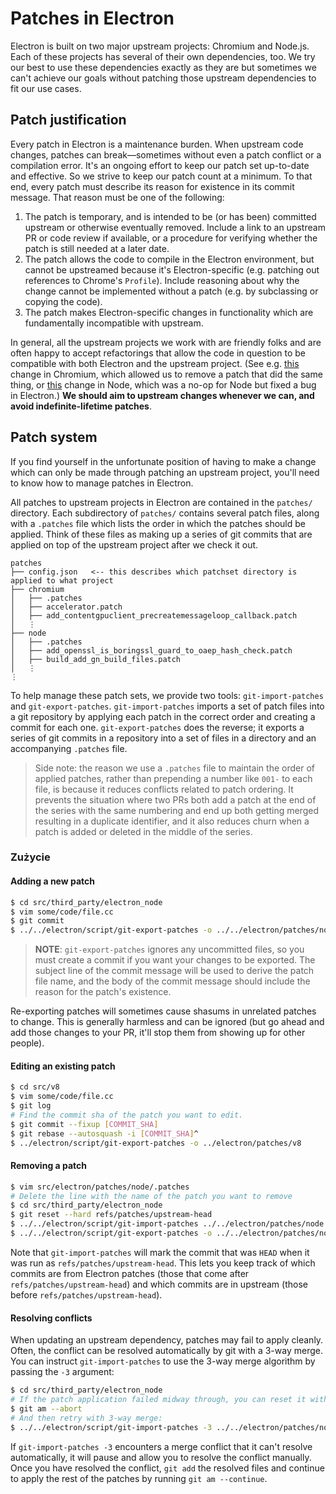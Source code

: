 # Patches in Electron

Electron is built on two major upstream projects: Chromium and Node.js. Each of these projects has several of their own dependencies, too. We try our best to use these dependencies exactly as they are but sometimes we can't achieve our goals without patching those upstream dependencies to fit our use cases.

## Patch justification

Every patch in Electron is a maintenance burden. When upstream code changes, patches can break—sometimes without even a patch conflict or a compilation error. It's an ongoing effort to keep our patch set up-to-date and effective. So we strive to keep our patch count at a minimum. To that end, every patch must describe its reason for existence in its commit message. That reason must be one of the following:

1. The patch is temporary, and is intended to be (or has been) committed upstream or otherwise eventually removed. Include a link to an upstream PR or code review if available, or a procedure for verifying whether the patch is still needed at a later date.
2. The patch allows the code to compile in the Electron environment, but cannot be upstreamed because it's Electron-specific (e.g. patching out references to Chrome's `Profile`). Include reasoning about why the change cannot be implemented without a patch (e.g. by subclassing or copying the code).
3. The patch makes Electron-specific changes in functionality which are fundamentally incompatible with upstream.

In general, all the upstream projects we work with are friendly folks and are often happy to accept refactorings that allow the code in question to be compatible with both Electron and the upstream project. (See e.g. [this](https://chromium-review.googlesource.com/c/chromium/src/+/1637040) change in Chromium, which allowed us to remove a patch that did the same thing, or [this](https://github.com/nodejs/node/pull/22110) change in Node, which was a no-op for Node but fixed a bug in Electron.) **We should aim to upstream changes whenever we can, and avoid indefinite-lifetime patches**.

## Patch system

If you find yourself in the unfortunate position of having to make a change which can only be made through patching an upstream project, you'll need to know how to manage patches in Electron.

All patches to upstream projects in Electron are contained in the `patches/` directory. Each subdirectory of `patches/` contains several patch files, along with a `.patches` file which lists the order in which the patches should be applied. Think of these files as making up a series of git commits that are applied on top of the upstream project after we check it out.

```text
patches
├── config.json   <-- this describes which patchset directory is applied to what project
├── chromium
│   ├── .patches
│   ├── accelerator.patch
│   ├── add_contentgpuclient_precreatemessageloop_callback.patch
│   ⋮
├── node
│   ├── .patches
│   ├── add_openssl_is_boringssl_guard_to_oaep_hash_check.patch
│   ├── build_add_gn_build_files.patch
│   ⋮
⋮
```

To help manage these patch sets, we provide two tools: `git-import-patches` and `git-export-patches`. `git-import-patches` imports a set of patch files into a git repository by applying each patch in the correct order and creating a commit for each one. `git-export-patches` does the reverse; it exports a series of git commits in a repository into a set of files in a directory and an accompanying `.patches` file.

> Side note: the reason we use a `.patches` file to maintain the order of applied patches, rather than prepending a number like `001-` to each file, is because it reduces conflicts related to patch ordering. It prevents the situation where two PRs both add a patch at the end of the series with the same numbering and end up both getting merged resulting in a duplicate identifier, and it also reduces churn when a patch is added or deleted in the middle of the series.

### Zużycie

#### Adding a new patch

```bash
$ cd src/third_party/electron_node
$ vim some/code/file.cc
$ git commit
$ ../../electron/script/git-export-patches -o ../../electron/patches/node
```

> **NOTE**: `git-export-patches` ignores any uncommitted files, so you must create a commit if you want your changes to be exported. The subject line of the commit message will be used to derive the patch file name, and the body of the commit message should include the reason for the patch's existence.

Re-exporting patches will sometimes cause shasums in unrelated patches to change. This is generally harmless and can be ignored (but go ahead and add those changes to your PR, it'll stop them from showing up for other people).

#### Editing an existing patch

```bash
$ cd src/v8
$ vim some/code/file.cc
$ git log
# Find the commit sha of the patch you want to edit.
$ git commit --fixup [COMMIT_SHA]
$ git rebase --autosquash -i [COMMIT_SHA]^
$ ../electron/script/git-export-patches -o ../electron/patches/v8
```

#### Removing a patch

```bash
$ vim src/electron/patches/node/.patches
# Delete the line with the name of the patch you want to remove
$ cd src/third_party/electron_node
$ git reset --hard refs/patches/upstream-head
$ ../../electron/script/git-import-patches ../../electron/patches/node
$ ../../electron/script/git-export-patches -o ../../electron/patches/node
```

Note that `git-import-patches` will mark the commit that was `HEAD` when it was run as `refs/patches/upstream-head`. This lets you keep track of which commits are from Electron patches (those that come after `refs/patches/upstream-head`) and which commits are in upstream (those before `refs/patches/upstream-head`).

#### Resolving conflicts

When updating an upstream dependency, patches may fail to apply cleanly. Often, the conflict can be resolved automatically by git with a 3-way merge. You can instruct `git-import-patches` to use the 3-way merge algorithm by passing the `-3` argument:

```bash
$ cd src/third_party/electron_node
# If the patch application failed midway through, you can reset it with:
$ git am --abort
# And then retry with 3-way merge:
$ ../../electron/script/git-import-patches -3 ../../electron/patches/node
```

If `git-import-patches -3` encounters a merge conflict that it can't resolve automatically, it will pause and allow you to resolve the conflict manually. Once you have resolved the conflict, `git add` the resolved files and continue to apply the rest of the patches by running `git am --continue`.
